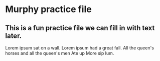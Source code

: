 # Murphy practice file

## This is a fun practice file we can fill in with text later.

Lorem ipsum sat on a wall.
Lorem ipsum had a great fall.
All the queen's horses and all the queen's men
Ate up More sip lum.